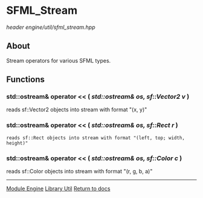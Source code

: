 # SFML_Stream
*header*
*engine/util/sfml_stream.hpp*

## About
Stream operators for various SFML types.

## Functions
### std::ostream& operator << ( *std::ostream& os, sf::Vector2<T> v* )
reads sf::Vector2 objects into stream with format "(x, y)"

### std::ostream& operator << ( *std::ostream& os, sf::Rect<T> r* )
	reads sf::Rect objects into stream with format "(left, top; width, height)"

### std::ostream& operator << ( *std::ostream& os, sf::Color c* )
reads sf::Color objects into stream with format "(r, g, b, a)"

---

[Module Engine](../engine.md)
[Library Util](util.md)
[Return to docs](../../docs.md)